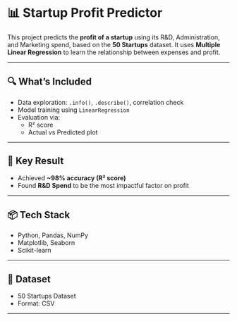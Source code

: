 # 📊 Startup Profit Predictor

This project predicts the **profit of a startup** using its R&D, Administration, and Marketing spend, based on the **50 Startups** dataset. It uses **Multiple Linear Regression** to learn the relationship between expenses and profit.

---

## 🔍 What’s Included

- Data exploration: `.info()`, `.describe()`, correlation check
- Model training using `LinearRegression`
- Evaluation via:
  - R² score
  - Actual vs Predicted plot

---

## 🧠 Key Result

- Achieved **~98% accuracy (R² score)**
- Found **R&D Spend** to be the most impactful factor on profit

---

## 📦 Tech Stack

- Python, Pandas, NumPy  
- Matplotlib, Seaborn  
- Scikit-learn  

---

## 📂 Dataset

- 50 Startups Dataset  
- Format: CSV  

---
